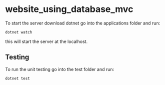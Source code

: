 # website_using_database_mvc

To start the server download dotnet go into the applications folder and run:
```
dotnet watch
```
this will start the server at the localhost.

## Testing
To run the unit testing go into the test folder and run:
```
dotnet test
```
